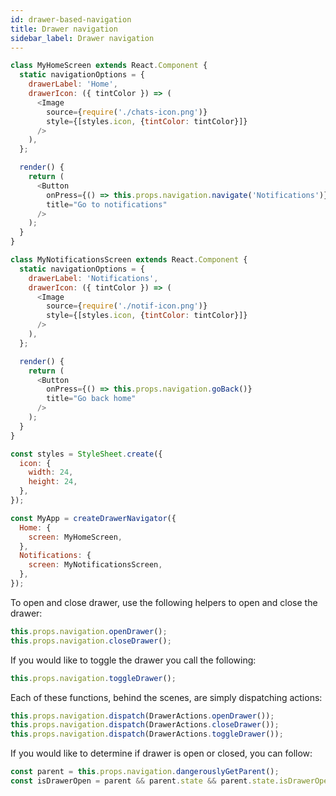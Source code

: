 ```yaml
---
id: drawer-based-navigation
title: Drawer navigation
sidebar_label: Drawer navigation
---
```


```js
class MyHomeScreen extends React.Component {
  static navigationOptions = {
    drawerLabel: 'Home',
    drawerIcon: ({ tintColor }) => (
      <Image
        source={require('./chats-icon.png')}
        style={[styles.icon, {tintColor: tintColor}]}
      />
    ),
  };

  render() {
    return (
      <Button
        onPress={() => this.props.navigation.navigate('Notifications')}
        title="Go to notifications"
      />
    );
  }
}

class MyNotificationsScreen extends React.Component {
  static navigationOptions = {
    drawerLabel: 'Notifications',
    drawerIcon: ({ tintColor }) => (
      <Image
        source={require('./notif-icon.png')}
        style={[styles.icon, {tintColor: tintColor}]}
      />
    ),
  };

  render() {
    return (
      <Button
        onPress={() => this.props.navigation.goBack()}
        title="Go back home"
      />
    );
  }
}

const styles = StyleSheet.create({
  icon: {
    width: 24,
    height: 24,
  },
});

const MyApp = createDrawerNavigator({
  Home: {
    screen: MyHomeScreen,
  },
  Notifications: {
    screen: MyNotificationsScreen,
  },
});
```

To open and close drawer, use the following helpers to open and close the drawer:

```js
this.props.navigation.openDrawer();
this.props.navigation.closeDrawer();
```

If you would like to toggle the drawer you call the following:

```js
this.props.navigation.toggleDrawer();
```

Each of these functions, behind the scenes, are simply dispatching actions:

```js
this.props.navigation.dispatch(DrawerActions.openDrawer());
this.props.navigation.dispatch(DrawerActions.closeDrawer());
this.props.navigation.dispatch(DrawerActions.toggleDrawer());
```

If you would like to determine if drawer is open or closed, you can follow:

```js
const parent = this.props.navigation.dangerouslyGetParent();
const isDrawerOpen = parent && parent.state && parent.state.isDrawerOpen;
```